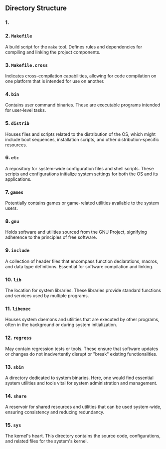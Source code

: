 ## Directory Structure

### 1.

### 2. `Makefile`
A build script for the `make` tool. Defines rules and dependencies for compiling and linking the project components.

### 3. `Makefile.cross`
Indicates cross-compilation capabilities, allowing for code compilation on one platform that is intended for use on another.

### 4. `bin`
Contains user command binaries. These are executable programs intended for user-level tasks.

### 5. `distrib`
Houses files and scripts related to the distribution of the OS, which might include boot sequences, installation scripts, and other distribution-specific resources.

### 6. `etc`
A repository for system-wide configuration files and shell scripts. These scripts and configurations initialize system settings for both the OS and its applications.

### 7. `games`
Potentially contains games or game-related utilities available to the system users.

### 8. `gnu`
Holds software and utilities sourced from the GNU Project, signifying adherence to the principles of free software.

### 9. `include`
A collection of header files that encompass function declarations, macros, and data type definitions. Essential for software compilation and linking.

### 10. `lib`
The location for system libraries. These libraries provide standard functions and services used by multiple programs.

### 11. `libexec`
Houses system daemons and utilities that are executed by other programs, often in the background or during system initialization.

### 12. `regress`
May contain regression tests or tools. These ensure that software updates or changes do not inadvertently disrupt or "break" existing functionalities.

### 13. `sbin`
A directory dedicated to system binaries. Here, one would find essential system utilities and tools vital for system administration and management.

### 14. `share`
A reservoir for shared resources and utilities that can be used system-wide, ensuring consistency and reducing redundancy.

### 15. `sys`
The kernel's heart. This directory contains the source code, configurations, and related files for the system's kernel.
